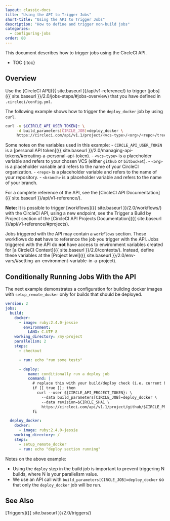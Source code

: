 ```yaml
---
layout: classic-docs
title: "Using the API to Trigger Jobs"
short-title: "Using the API to Trigger Jobs"
description: "How to define and trigger non-build jobs"
categories:
  - configuring-jobs
order: 80
---
```

This document describes how to trigger jobs using the CircleCI API.

- TOC {:toc}

## Overview

Use the [CircleCI API]({{ site.baseurl }}/api/v1-reference/) to trigger [jobs]({{ site.baseurl }}/2.0/jobs-steps/#jobs-overview) that you have defined in `.circleci/config.yml`.

The following example shows how to trigger the `deploy_docker` job by using `curl`.

```bash
curl -u ${CIRCLE_API_USER_TOKEN}: \
     -d build_parameters[CIRCLE_JOB]=deploy_docker \
     https://circleci.com/api/v1.1/project/<vcs-type>/<org>/<repo>/tree/<branch>
```

Some notes on the variables used in this example: - `CIRCLE_API_USER_TOKEN` is a [personal API token]({{ site.baseurl }}/2.0/managing-api-tokens/#creating-a-personal-api-token). - `<vcs-type>` is a placeholder variable and refers to your chosen VCS (either `github` or `bitbucket`). - `<org>` is a placeholder variable and refers to the name of your CircleCI organization. - `<repo>` is a placeholder variable and refers to the name of your repository. - `<branch>` is a placeholder variable and refers to the name of your branch.

For a complete reference of the API, see the [CircleCI API Documentation]({{ site.baseurl }}/api/v1-reference/).

**Note:** It is possible to trigger [workflows]({{ site.baseurl }}/2.0/workflows/) with the CircleCI API, using a new endpoint, see the Trigger a Build by Project section of the [CircleCI API Projects Documentation]({{ site.baseurl }}/api/v1-reference/#projects).

Jobs triggered with the API may contain a `workflows` section. These workflows do **not** have to reference the job you trigger with the API. Jobs triggered with the API do **not** have access to environment variables created for [a CircleCI Context]({{ site.baseurl }}/2.0/contexts/). Instead, define these variables at the [Project level]({{ site.baseurl }}/2.0/env-vars/#setting-an-environment-variable-in-a-project).

## Conditionally Running Jobs With the API

The next example demonstrates a configuration for building docker images with `setup_remote_docker` only for builds that should be deployed.

```yaml
version: 2
jobs:
  build:
    docker:
      - image: ruby:2.4.0-jessie
        environment:
          LANG: C.UTF-8
    working_directory: /my-project
    parallelism: 2
    steps:
      - checkout

      - run: echo "run some tests"

      - deploy:
          name: conditionally run a deploy job
          command: |
            # replace this with your build/deploy check (i.e. current branch is "release")
            if [[ true ]]; then
              curl --user ${CIRCLE_API_PROJECT_TOKEN}: \
                --data build_parameters[CIRCLE_JOB]=deploy_docker \
                --data revision=$CIRCLE_SHA1 \
                https://circleci.com/api/v1.1/project/github/$CIRCLE_PROJECT_USERNAME/$CIRCLE_PROJECT_REPONAME/tree/$CIRCLE_BRANCH
            fi

  deploy_docker:
    docker:
      - image: ruby:2.4.0-jessie
    working_directory: /
    steps:
      - setup_remote_docker
      - run: echo "deploy section running"
```

Notes on the above example:

- Using the `deploy` step in the build job is important to prevent triggering N builds, where N is your parallelism value.
- We use an API call with `build_parameters[CIRCLE_JOB]=deploy_docker` so that only the `deploy_docker` job will be run.

## See Also

[Triggers]({{ site.baseurl }}/2.0/triggers/)